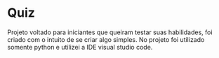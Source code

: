 # Quiz
Projeto voltado para iniciantes que queiram testar suas habilidades, foi criado com o intuito de se criar algo simples. No projeto foi utilizado somente python e utilizei a IDE
visual studio code.
